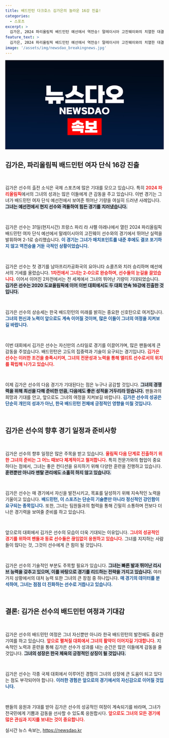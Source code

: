 ```yaml
---
title: 배드민턴 다크호스 김가은의 놀라운 16강 진출!
categories:
  - 스포츠
excerpt: >
  김가은, 2024 파리올림픽 배드민턴 예선에서 역전승! 말레이시아 고진웨이와의 치열한 대결 끝에 16강에 합류하며 연속 두 대회 16강 진출의 기쁨을 누렸다. 클릭하여 그녀의 드라마틱한 승리 순간을 확인하세요!
feature_text: >
  김가은, 2024 파리올림픽 배드민턴 예선에서 역전승! 말레이시아 고진웨이와의 치열한 대결 끝에 16강에 합류하며 연속 두 대회 16강 진출의 기쁨을 누렸다. 클릭하여 그녀의 드라마틱한 승리 순간을 확인하세요!
image: '/assets/img/newsdao_breakingnews.jpg'
---
```


<p><img src="/assets/img/newsdao_breakingnews.jpg" alt="cryptoinkorea 속보" /></p>

<h2 data-ke-size="size26">김가은, 파리올림픽 배드민턴 여자 단식 16강 진출</h2>

<p data-ke-size="size16">&nbsp;</p>

<p>김가은 선수의 출전 소식은 국제 스포츠에 많은 기대를 모으고 있습니다. 특히 <b><span style="color: #ee2323;">2024 파리올림픽</span></b>에서의 그녀의 성과는 많은 이들에게 큰 감동을 주고 있습니다. 이번 경기는 그녀가 배드민턴 여자 단식 예선전에서 보여준 뛰어난 기량을 여실히 드러낸 사례입니다. <b><span style="background-color: #21538527;">그녀는 예선전에서 현지 선수와 격돌하여 힘든 경기를 치러냈습니다.</span></b> </p>

<p data-ke-size="size16">&nbsp;</p>

<p>김가은 선수는 31일(현지시간) 프랑스 파리 라 샤펠 아레나에서 열린 2024 파리올림픽 배드민턴 여자 단식 예선에서 말레이시아의 고진웨이 선수와의 경기에서 뛰어난 실력을 발휘하며 2-1로 승리했습니다. <b><span style="color: #1a5490;">이 경기는 그녀가 매치포인트를 내준 후에도 결코 포기하지 않고 역전승을 거둔 극적인 상황이었습니다.</span></b> </p>

<p data-ke-size="size16">&nbsp;</p>

<p>김가은 선수는 첫 경기를 남아프리카공화국의 요아니타 쇼콜츠와 치러 승리하며 예선에서의 기세를 올렸습니다. <b><span style="color: #ee2323;">1차전에서 그녀는 2-0으로 완승하며, 선수들의 눈길을 끌었습니다.</span></b> 이어서 이어진 2차전에서는 전 세계에서 그녀의 뛰어난 기량이 기대되었습니다. <b><span style="background-color: #21538527;">김가은 선수는 2020 도쿄올림픽에 이어 이번 대회에서도 두 대회 연속 16강에 진출한 것입니다.</span></b></p>

<p data-ke-size="size16">&nbsp;</p>

<p>김가은 선수의 상승세는 한국 배드민턴의 미래를 밝히는 중요한 신호탄으로 여겨집니다. <b><span style="color: #1a5490;">그녀의 헌신과 노력이 앞으로도 계속 이어질 것이며, 많은 이들이 그녀의 여정을 지켜보길 바랍니다.</span></b> </p>

<p data-ke-size="size16">&nbsp;</p>

<p>이번 대회에서 김가은 선수는 자신만의 스타일로 경기를 이끌어가며, 많은 팬들에게 큰 감동을 주었습니다. 배드민턴은 고도의 집중력과 기술이 요구되는 경기입니다. <b><span style="color: #ee2323;">김가은 선수는 이러한 조건을 충족시키며, 그녀의 전문성과 노력을 통해 엘리트 선수로서의 위치를 확립해 나가고 있습니다.</span></b></p>

<p data-ke-size="size16">&nbsp;</p>

<p>이제 김가은 선수의 다음 경기가 기대된다는 점은 누구나 공감할 것입니다. <b><span style="background-color: #21538527;">그녀의 경쟁력을 위해 최선을 다해 준비한 만큼, 다음에도 좋은 성적을 거두리라 믿습니다.</span></b> 팬들과의 희망과 기대를 안고, 앞으로도 그녀의 여정을 지켜보길 바랍니다. <b><span style="color: #1a5490;">김가은 선수의 성공은 단순히 개인의 성과가 아닌, 한국 배드민턴 전체에 긍정적인 영향을 미칠 것입니다.</span></b></p>

<p data-ke-size="size16">&nbsp;</p>

<h2 data-ke-size="size26">김가은 선수의 향후 경기 일정과 준비사항</h2>

<p data-ke-size="size16">&nbsp;</p>

<p>김가은 선수의 향후 일정은 많은 주목을 받고 있습니다. <b><span style="color: #ee2323;">올림픽 다음 단계로 진출하기 위한 그녀의 준비는 그 어느 때보다 체계적이고 철저합니다.</span></b> 특히 전문가와의 협업이 중요하다는 점에서, 그녀는 좋은 컨디션을 유지하기 위해 다양한 훈련을 진행하고 있습니다. <b><span style="background-color: #21538527;">훈련뿐만 아니라 멘탈 관리에도 소홀히 하지 않고 있습니다.</span></b> </p>

<p data-ke-size="size16">&nbsp;</p>

<p>김가은 선수는 매 경기에서 자신을 발전시키고, 목표를 달성하기 위해 지속적인 노력을 기울이고 있습니다. <b><span style="color: #1a5490;">배드민턴, 이 스포츠는 단순히 기술뿐만 아니라 정신적인 강인함이 요구되는 종목입니다.</span></b> 또한, 그녀는 팀원들과의 협력을 통해 긴밀히 소통하며 전보다 더 나은 경기력을 보여줄 준비를 하고 있습니다.</p>

<p data-ke-size="size16">&nbsp;</p>

<p>앞으로의 대회에서 김가은 선수의 모습이 더욱 기대되는 이유입니다. <b><span style="color: #ee2323;">그녀의 성공적인 경기를 위하여 팬들과 동료 선수들은 끊임없이 응원하고 있습니다.</span></b> 그녀를 지지하는 사람들이 많다는 것, 그것이 선수에게 큰 힘이 될 것입니다. </p>

<p data-ke-size="size16">&nbsp;</p>

<p>김가은 선수의 기술적인 부분도 주목할 필요가 있습니다. <b><span style="background-color: #21538527;">그녀는 빠른 발과 뛰어난 리시브 능력을 갖추고 있으며, 이를 바탕으로 경기를 리드하는 전략을 가지고 있습니다.</span></b> 여러 가지 상황에서의 대처 능력 또한 그녀의 큰 장점 중 하나입니다. <b><span style="color: #1a5490;">매 경기의 데이터를 분석하여, 그녀는 점점 더 진화하는 선수로 거듭나고 있습니다.</span></b></p>

<p data-ke-size="size16">&nbsp;</p>

<h2 data-ke-size="size26">결론: 김가은 선수의 배드민턴 여정과 기대감</h2>

<p data-ke-size="size16">&nbsp;</p>

<p>김가은 선수의 배드민턴 여정은 그녀 자신뿐만 아니라 한국 배드민턴의 발전에도 중요한 기여를 하고 있습니다. <b><span style="color: #ee2323;">앞으로 펼쳐질 대회에서 그녀의 활약이 이어지길 기대합니다.</span></b> 지속적인 노력과 훈련을 통해 김가은 선수가 성과를 내는 순간은 많은 이들에게 감동을 줄 것입니다. <b><span style="background-color: #21538527;">그녀의 성장은 한국 체육의 긍정적인 상징이 될 것입니다.</span></b></p>

<p data-ke-size="size16">&nbsp;</p>

<p>김가은 선수는 각종 국제 대회에서 이루어진 경험이 그녀의 성장에 큰 도움이 되고 있다는 점도 부각되어야 합니다. <b><span style="color: #1a5490;">이러한 경험은 앞으로의 경기에서의 자신감으로 이어질 것입니다.</span></b> </p>

<p data-ke-size="size16">&nbsp;</p>

<p>팬들의 응원과 기대를 받아 김가은 선수의 성공적인 여정이 계속되기를 바라며, 그녀가 전국민에게 기쁨과 감동을 선사할 수 있도록 응원합시다. <b><span style="color: #ee2323;">앞으로도 그녀의 모든 경기에 많은 관심과 지지를 보내는 것이 중요합니다.</span></b></p>
실시간 뉴스 속보는, <a href="https://newsdao.kr" rel="dofollow">https://newsdao.kr</a>



